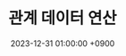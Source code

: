 ---
layout: post
title:  "관계 데이터 연산"
date:   2023-12-31 01:00:00 +0900
categories: 이론&nbsp;-&nbsp;데이터베이스
---